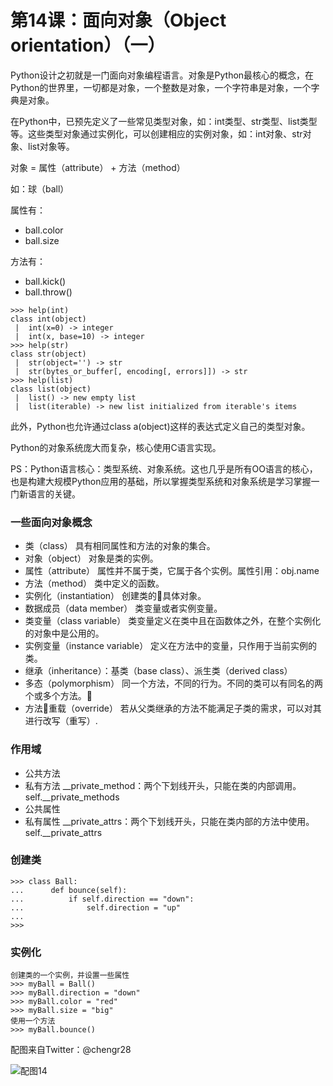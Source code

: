 # 第14课：面向对象（Object orientation）（一）

Python设计之初就是一门面向对象编程语言。对象是Python最核心的概念，在Python的世界里，一切都是对象，一个整数是对象，一个字符串是对象，一个字典是对象。

在Python中，已预先定义了一些常见类型对象，如：int类型、str类型、list类型等。这些类型对象通过实例化，可以创建相应的实例对象，如：int对象、str对象、list对象等。

对象 = 属性（attribute） + 方法（method）

如：球（ball）

属性有：
* ball.color
* ball.size

方法有：
* ball.kick()
* ball.throw()

```
>>> help(int)
class int(object)
 |  int(x=0) -> integer
 |  int(x, base=10) -> integer
>>> help(str)
class str(object)
 |  str(object='') -> str
 |  str(bytes_or_buffer[, encoding[, errors]]) -> str
>>> help(list)
class list(object)
 |  list() -> new empty list
 |  list(iterable) -> new list initialized from iterable's items
```

此外，Python也允许通过class a(object)这样的表达式定义自己的类型对象。

Python的对象系统庞大而复杂，核心使用C语言实现。

PS：Python语言核心：类型系统、对象系统。这也几乎是所有OO语言的核心，也是构建大规模Python应用的基础，所以掌握类型系统和对象系统是学习掌握一门新语言的关键。

### 一些面向对象概念
* 类（class）
具有相同属性和方法的对象的集合。
* 对象（object）
对象是类的实例。
* 属性（attribute）
属性并不属于类，它属于各个实例。属性引用：obj.name
* 方法（method）
类中定义的函数。
* 实例化（instantiation）
创建类的具体对象。
* 数据成员（data member）
类变量或者实例变量。
* 类变量（class variable）
类变量定义在类中且在函数体之外，在整个实例化的对象中是公用的。
* 实例变量（instance variable）
定义在方法中的变量，只作用于当前实例的类。
* 继承（inheritance）：基类（base class）、派生类（derived class）
* 多态（polymorphism）
同一个方法，不同的行为。不同的类可以有同名的两个或多个方法。
* 方法重载（override）
若从父类继承的方法不能满足子类的需求，可以对其进行改写（重写）.

### 作用域
* 公共方法
* 私有方法
__private_method：两个下划线开头，只能在类的内部调用。self.__private_methods
* 公共属性
* 私有属性 
__private_attrs：两个下划线开头，只能在类内部的方法中使用。self.__private_attrs

### 创建类
```
>>> class Ball:
...      def bounce(self):
...          if self.direction == "down":
...              self.direction = "up"
...
>>>
```
### 实例化
```
创建类的一个实例，并设置一些属性
>>> myBall = Ball()
>>> myBall.direction = "down"
>>> myBall.color = "red"
>>> myBall.size = "big"
使用一个方法
>>> myBall.bounce()
```

配图来自Twitter：@chengr28

![配图14](https://wiki.huihoo.com/images/f/f8/Devopsgirls14.jpg)
